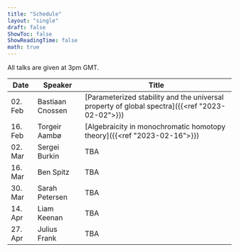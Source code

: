 ```yaml
---
title: "Schedule"
layout: "single"
draft: false
ShowToc: false
ShowReadingTime: false
math: true
---
```


All talks are given at 3pm GMT. 

|Date    |Speaker          |Title|
|--------|-----------------|-----|
|02. Feb |Bastiaan Cnossen |[Parameterized stability and the universal property of global spectra]({{<ref "2023-02-02">}})|
|16. Feb |Torgeir Aambø    |[Algebraicity in monochromatic homotopy theory]({{<ref "2023-02-16">}})|
|02. Mar |Sergei Burkin    |TBA|
|16. Mar |Ben Spitz        |TBA|
|30. Mar |Sarah Petersen   |TBA|
|14. Apr |Liam Keenan      |TBA|
|27. Apr |Julius Frank     |TBA|

